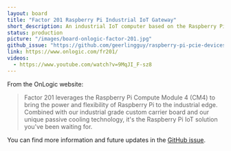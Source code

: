 ```yaml
---
layout: board
title: "Factor 201 Raspberry Pi Industrial IoT Gateway"
short_description: An industrial IoT computer based on the Raspberry Pi CM4.
status: production
picture: "/images/board-onlogic-factor-201.jpg"
github_issue: "https://github.com/geerlingguy/raspberry-pi-pcie-devices/issues/408"
link: https://www.onlogic.com/fr201/
videos:
  - https://www.youtube.com/watch?v=9MqJI_F-sz8
---
```

From the OnLogic website:
> Factor 201 leverages the Raspberry Pi Compute Module 4 (CM4) to bring the power and flexibility of Raspberry Pi to the industrial edge. Combined with our industrial grade custom carrier board and our unique passive cooling technology, it's the Raspberry Pi IoT solution you've been waiting for.

You can find more information and future updates in the [GitHub issue](https://github.com/geerlingguy/raspberry-pi-pcie-devices/issues/408).
